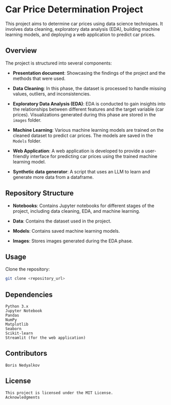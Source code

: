 # Car Price Determination Project

This project aims to determine car prices using data science techniques. It involves data cleaning, exploratory data analysis (EDA), building machine learning models, and deploying a web application to predict car prices.

## Overview

The project is structured into several components:

- **Presentation document**: Showcasing the findings of the project and the methods that were used.

- **Data Cleaning**: In this phase, the dataset is processed to handle missing values, outliers, and inconsistencies.

- **Exploratory Data Analysis (EDA)**: EDA is conducted to gain insights into the relationships between different features and the target variable (car prices). Visualizations generated during this phase are stored in the `images` folder.

- **Machine Learning**: Various machine learning models are trained on the cleaned dataset to predict car prices. The models are saved in the `Models` folder.

- **Web Application**: A web application is developed to provide a user-friendly interface for predicting car prices using the trained machine learning model.

- **Synthetic data generator**: A script that uses an LLM to learn and generate more data from a dataframe.

## Repository Structure

- **Notebooks**: Contains Jupyter notebooks for different stages of the project, including data cleaning, EDA, and machine learning.

- **Data**: Contains the dataset used in the project.

- **Models**: Contains saved machine learning models.

- **Images**: Stores images generated during the EDA phase.

## Usage

Clone the repository:

   ```bash
   git clone <repository_url>
  ```

## Dependencies

    Python 3.x
    Jupyter Notebook
    Pandas
    NumPy
    Matplotlib
    Seaborn
    Scikit-learn
    Streamlit (for the web application)

## Contributors

    Boris Nedyalkov

## License
  
    This project is licensed under the MIT License.
    Acknowledgments

